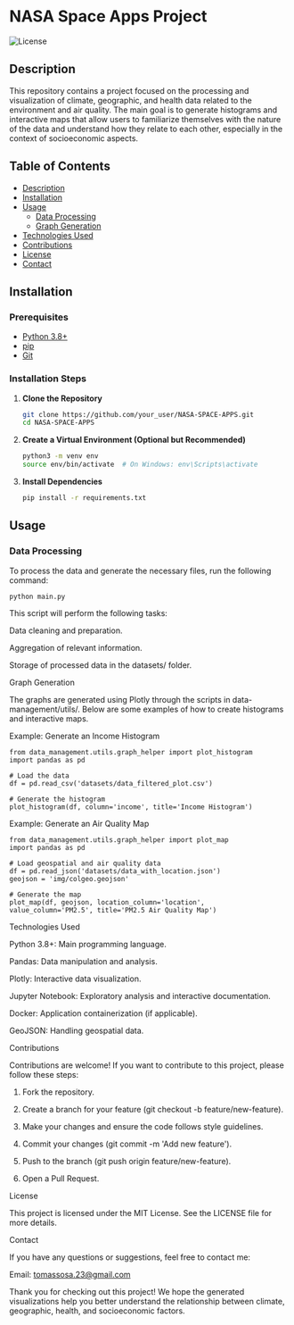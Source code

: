 # NASA Space Apps Project

![License](https://img.shields.io/badge/license-MIT-blue.svg)

## Description

This repository contains a project focused on the processing and visualization of climate, geographic, and health data related to the environment and air quality. The main goal is to generate histograms and interactive maps that allow users to familiarize themselves with the nature of the data and understand how they relate to each other, especially in the context of socioeconomic aspects.

## Table of Contents

- [Description](#description)
- [Installation](#installation)
- [Usage](#usage)
  - [Data Processing](#data-processing)
  - [Graph Generation](#graph-generation)
- [Technologies Used](#technologies-used)
- [Contributions](#contributions)
- [License](#license)
- [Contact](#contact)

## Installation

### Prerequisites

- [Python 3.8+](https://www.python.org/downloads/)
- [pip](https://pip.pypa.io/en/stable/installation/)
- [Git](https://git-scm.com/downloads)

### Installation Steps

1. **Clone the Repository**

    ```bash
    git clone https://github.com/your_user/NASA-SPACE-APPS.git
    cd NASA-SPACE-APPS
    ```

2. **Create a Virtual Environment (Optional but Recommended)**

    ```bash
    python3 -m venv env
    source env/bin/activate  # On Windows: env\Scripts\activate
    ```

3. **Install Dependencies**

    ```bash
    pip install -r requirements.txt
    ```

## Usage

### Data Processing

To process the data and generate the necessary files, run the following command:

```bash
python main.py
```

This script will perform the following tasks:

Data cleaning and preparation.

Aggregation of relevant information.

Storage of processed data in the datasets/ folder.


Graph Generation

The graphs are generated using Plotly through the scripts in data-management/utils/. Below are some examples of how to create histograms and interactive maps.

Example: Generate an Income Histogram
```
from data_management.utils.graph_helper import plot_histogram
import pandas as pd

# Load the data
df = pd.read_csv('datasets/data_filtered_plot.csv')

# Generate the histogram
plot_histogram(df, column='income', title='Income Histogram')
```

Example: Generate an Air Quality Map
```
from data_management.utils.graph_helper import plot_map
import pandas as pd

# Load geospatial and air quality data
df = pd.read_json('datasets/data_with_location.json')
geojson = 'img/colgeo.geojson'

# Generate the map
plot_map(df, geojson, location_column='location', value_column='PM2.5', title='PM2.5 Air Quality Map')
```

Technologies Used

Python 3.8+: Main programming language.

Pandas: Data manipulation and analysis.

Plotly: Interactive data visualization.

Jupyter Notebook: Exploratory analysis and interactive documentation.

Docker: Application containerization (if applicable).

GeoJSON: Handling geospatial data.


Contributions

Contributions are welcome! If you want to contribute to this project, please follow these steps:

1. Fork the repository.


2. Create a branch for your feature (git checkout -b feature/new-feature).


3. Make your changes and ensure the code follows style guidelines.


4. Commit your changes (git commit -m 'Add new feature').


5. Push to the branch (git push origin feature/new-feature).


6. Open a Pull Request.



License

This project is licensed under the MIT License. See the LICENSE file for more details.

Contact

If you have any questions or suggestions, feel free to contact me:

Email: tomassosa.23@gmail.com


Thank you for checking out this project! We hope the generated visualizations help you better understand the relationship between climate, geographic, health, and socioeconomic factors.


